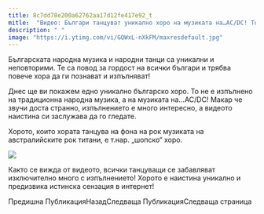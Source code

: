 ```yaml
---
title: 8c7dd78e200a62762aa17d12fe417e92_t
mitle:  "Видео: Българи танцуват уникално хоро на музиката на…AC/DC! Това видео не е за пропускане!"
description: " "
image: "https://i.ytimg.com/vi/GQWxL-nXkFM/maxresdefault.jpg"
---
```


<p>   </p><p>Българската народна музика и народни танци са уникални и неповторими. Те са повод за гордост на всички българи и трябва повече хора да ги познават и изпълняват!</p> <p>Днес ще ви покажем едно уникално българско хоро. То не е изпълнено на традиционна народна музика, а на музиката на…AC/DC! Макар че звучи доста странно, изпълнението е много интересно, а видеото наистина си заслужава да го гледате. </p><p>Хорото, които хората танцува на фона на рок музиката на австралийските рок титани, е т.нар. „шопско“ хоро. </p><p></p>    <div id="SC_TBlock_456377" class="SC_TBlock"> </div><p></p><p></p> <p><img src="https://i.ytimg.com/vi/GQWxL-nXkFM/maxresdefault.jpg"/></p> <p>Както се вижда от видеото, всички танцуващи се забавляват изключително много с изпълнението! Хорото е наистина уникално и предизвика истинска сензация в интернет!</p> <p></p>  <p>    </p><div id="SC_TBlock_456377" class="SC_TBlock"> </div><p></p>             <i></i>Предишна ПубликацияНазад<i></i>Следваща ПубликацияСледваща страница        
